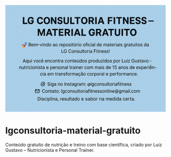 ![Banner LG](./banner-lgconsultoria.png)
# lgconsultoria-material-gratuito
Conteúdo gratuito de nutrição e treino com base científica, criado por Luiz Gustavo – Nutricionista e Personal Trainer.

